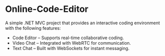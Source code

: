 # Online-Code-Editor
A simple .NET MVC project that provides an interactive coding environment with the following features:

* Code Editor – Supports real-time collaborative coding.
* Video Chat – Integrated with WebRTC for communication.
* Text Chat – Built with WebSockets for instant messaging.
